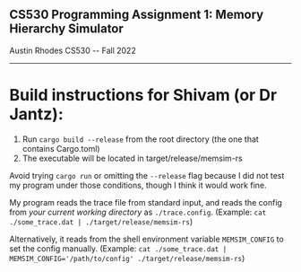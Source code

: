 ## CS530 Programming Assignment 1: Memory Hierarchy Simulator

Austin Rhodes
CS530 -- Fall 2022

---

# Build instructions for Shivam (or Dr Jantz):

1. Run `cargo build --release` from the root directory (the one that contains Cargo.toml)
2. The executable will be located in target/release/memsim-rs

Avoid trying `cargo run` or omitting the `--release` flag because I did not test my program under those conditions, though I think it would work fine.

My program reads the trace file from standard input, and reads the config from *your current working directory* as `./trace.config`.
(Example: `cat ./some_trace.dat | ./target/release/memsim-rs`)

Alternatively, it reads from the shell environment variable `MEMSIM_CONFIG` to set the config manually. 
(Example: `cat ./some_trace.dat | MEMSIM_CONFIG='/path/to/config' ./target/release/memsim-rs`)